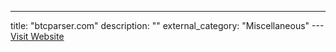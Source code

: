 ---
title: "btcparser.com"
description: ""
external_category: "Miscellaneous"
---[Visit Website](https://btcparser.com)

